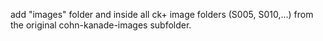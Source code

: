 add "images" folder and inside all ck+ image
folders (S005, S010,...) from the original 
cohn-kanade-images subfolder.
